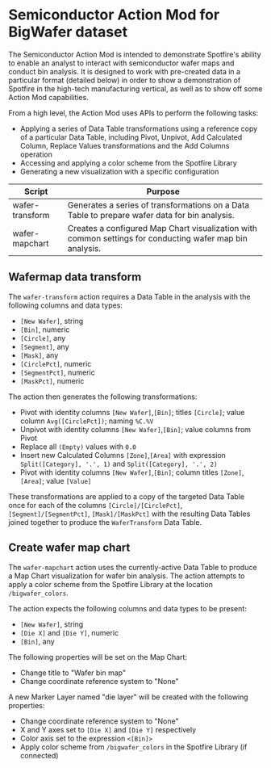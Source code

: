 # Semiconductor Action Mod for BigWafer dataset
The Semiconductor Action Mod is intended to demonstrate Spotfire's ability to enable an analyst to interact with semiconductor wafer maps and conduct bin analysis. It is designed to work with pre-created data in a particular format (detailed below) in order to show a demonstration of Spotfire in the high-tech manufacturing vertical, as well as to show off some Action Mod capabilities.

From a high level, the Action Mod uses APIs to perform the following tasks:
 - Applying a series of Data Table transformations using a reference copy of a particular Data Table, including Pivot, Unpivot, Add Calculated Column, Replace Values transformations and the Add Columns operation
 - Accessing and applying a color scheme from the Spotfire Library
 - Generating a new visualization with a specific configuration


Script|Purpose
---|---
wafer-transform|Generates a series of transformations on a Data Table to prepare wafer data for bin analysis.
wafer-mapchart|Creates a configured Map Chart visualization with common settings for conducting wafer map bin analysis.

## Wafermap data transform
The `wafer-transform` action requires a Data Table in the analysis with the following columns and data types:
 - `[New Wafer]`, string
 - `[Bin]`, numeric
 - `[Circle]`, any
 - `[Segment]`, any
 - `[Mask]`, any
 - `[CirclePct]`, numeric
 - `[SegmentPct]`, numeric
 - `[MaskPct]`, numeric

The action then generates the following transformations:
 - Pivot with identity columns `[New Wafer]`,`[Bin]`; titles `[Circle]`; value column `Avg([CirclePct])`; naming `%C.%V`
 - Unpivot with identity columns `[New Wafer]`,`[Bin]`; value columns from Pivot
 - Replace all `(Empty)` values with `0.0`
 - Insert new Calculated Columns `[Zone]`,`[Area]` with expression `Split([Category], '.', 1)` and `Split([Category], '.', 2)`
 - Pivot with identity columns `[New Wafer]`,`[Bin]`; column titles `[Zone]`,`[Area]`; value `[Value]`

 These transformations are applied to a copy of the targeted Data Table once for each of the columns `[Circle]/[CirclePct]`, `[Segment]/[SegmentPct]`, `[Mask]/[MaskPct]` with the resulting Data Tables joined together to produce the `WaferTransform` Data Table.

 ## Create wafer map chart
The `wafer-mapchart` action uses the currently-active Data Table to produce a Map Chart visualization for wafer bin analysis. The action attempts to apply a color scheme from the Spotfire Library at the location `/bigwafer_colors`.

The action expects the following columns and data types to be present:
 - `[New Wafer]`, string
 - `[Die X]` and `[Die Y]`, numeric
 - `[Bin]`, any

The following properties will be set on the Map Chart:
 - Change title to "Wafer bin map"
 - Change coordinate reference system to "None"

A new Marker Layer named "die layer" will be created with the following properties:
 - Change coordinate reference system to "None"
 - X and Y axes set to `[Die X]` and `[Die Y]` respectively
 - Color axis set to the expression `<[Bin]>`
 - Apply color scheme from `/bigwafer_colors` in the Spotfire Library (if connected)
